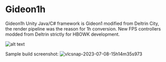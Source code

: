 # Gideon1h
Gideon1h Unity Java/C# framework is Gideon1 modified from Deltrin City, the render pipeline was the reason for 1h conversion. New FPS controllers modded from Deltrin strictly for HBOWK development.

![alt text](https://github.com/AlienCyberCoat/Gideon1H/blob/662fc68735cced12147acff456ac41cc78f575db/gideon1h.jpg)


Sample build screenshot:
![vlcsnap-2023-07-08-15h14m35s973](https://github.com/user-attachments/assets/f1ed590d-0d0b-4d68-9cb7-e49d5b307f92)
